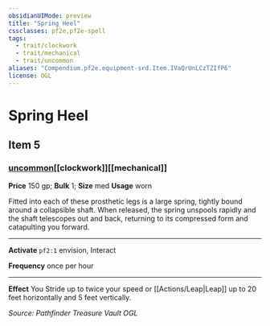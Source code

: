```yaml
---
obsidianUIMode: preview
title: "Spring Heel"
cssclasses: pf2e,pf2e-spell
tags:
  - trait/clockwork
  - trait/mechanical
  - trait/uncommon
aliases: "Compendium.pf2e.equipment-srd.Item.IVaQrUnLCzTZIfP6"
license: OGL
---
```

# Spring Heel
## Item 5
### [uncommon](uncommon "Uncommon Rarity Trait")[[clockwork]][[mechanical]]


**Price** 150 gp; 
**Bulk** 1; **Size** med
**Usage** worn

Fitted into each of these prosthetic legs is a large spring, tightly bound around a collapsible shaft. When released, the spring unspools rapidly and the shaft telescopes out and back, returning to its compressed form and catapulting you forward.

* * *

**Activate** `pf2:1` envision, Interact

**Frequency** once per hour

* * *

**Effect** You Stride up to twice your speed or [[Actions/Leap|Leap]] up to 20 feet horizontally and 5 feet vertically.

*Source: Pathfinder Treasure Vault*
*OGL*